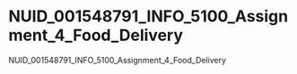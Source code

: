 # NUID_001548791_INFO_5100_Assignment_4_Food_Delivery
NUID_001548791_INFO_5100_Assignment_4_Food_Delivery

